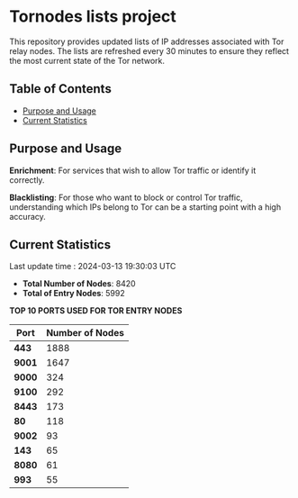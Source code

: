 # Tornodes lists project

This repository provides updated lists of IP addresses associated with Tor relay nodes. The lists are refreshed every 30 minutes to ensure they reflect the most current state of the Tor network.

## Table of Contents

- [Purpose and Usage](#purpose-and-usage)
- [Current Statistics](#current-statistics)


## Purpose and Usage

**Enrichment**: For services that wish to allow Tor traffic or identify it correctly.

**Blacklisting**: For those who want to block or control Tor traffic, understanding which IPs belong to Tor can be a starting point with a high accuracy.

## Current Statistics

Last update time : 2024-03-13 19:30:03 UTC

- **Total Number of Nodes**: 8420
- **Total of Entry Nodes**: 5992

**TOP 10 PORTS USED FOR TOR ENTRY NODES**

| **Port** | **Number of Nodes** |
|------|-----------------|
| **443**   | 1888  |
| **9001**   | 1647  |
| **9000**   | 324  |
| **9100**   | 292  |
| **8443**   | 173  |
| **80**   | 118  |
| **9002**   | 93  |
| **143**   | 65  |
| **8080**   | 61  |
| **993**   | 55  |

